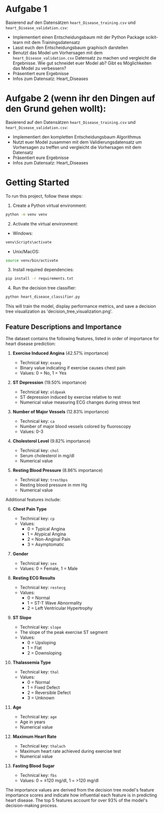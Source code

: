 # Aufgabe 1
Basierend auf den Datensätzen `heart_Disease_training.csv` und `heart_Disease_validation.csv`:
- Implementiert einen Entscheidungsbaum mit der Python Package scikit-learn mit dem Trainingsdatensatz
- Lasst euch den Entscheidungsbaum graphisch darstellen
- Benutzt das Model um Vorhersagen mit dem `heart_Disease_validation.csv` Datensatz zu machen und vergleicht die Ergebnisse. Wie gut schneidet euer Model ab? Gibt es Möglichkeiten das Model zu verbessern?
- Präsentiert eure Ergebnisse
- Infos zum Datensatz: Heart_Diseases
# Aufgabe 2 (wenn ihr den Dingen auf den Grund gehen wollt):
Basierend auf den Datensätzen `heart_Disease_training.csv` und `heart_Disease_validation.csv`:
- Implementiert den kompletten Entscheidungsbaum Algorithmus
- Nutzt euer Model zusammen mit dem Validierungsdatensatz um Vorhersagen zu treffen und vergleicht die Vorhersagen mit dem Datensatz
- Präsentiert eure Ergebnisse
- Infos zum Datensatz: Heart_Diseases

# Getting Started
To run this project, follow these steps:

1. Create a Python virtual environment:
```bash
python -m venv venv
```
2. Activate the virtual environment:
- Windows:
```bash
venv\Scripts\activate
```
- Unix/MacOS:
```bash
source venv/bin/activate
```
3. Install required dependencies:
```bash
pip install -r requirements.txt
```
4. Run the decision tree classifier:
```bash
python heart_disease_classifier.py
```
This will train the model, display performance metrics, and save a decision tree visualization as 'decision_tree_visualization.png'.

## Feature Descriptions and Importance

The dataset contains the following features, listed in order of importance for heart disease prediction:

1. **Exercise Induced Angina** (42.57% importance)
   - Technical key: `exang`
   - Binary value indicating if exercise causes chest pain
   - Values: 0 = No, 1 = Yes

2. **ST Depression** (19.50% importance)
   - Technical key: `oldpeak`
   - ST depression induced by exercise relative to rest
   - Numerical value measuring ECG changes during stress test

3. **Number of Major Vessels** (12.83% importance)
   - Technical key: `ca`
   - Number of major blood vessels colored by fluoroscopy
   - Values: 0-3

4. **Cholesterol Level** (9.82% importance)
   - Technical key: `chol`
   - Serum cholesterol in mg/dl
   - Numerical value

5. **Resting Blood Pressure** (8.86% importance)
   - Technical key: `trestbps`
   - Resting blood pressure in mm Hg
   - Numerical value

Additional features include:

6. **Chest Pain Type** 
   - Technical key: `cp`
   - Values:
     - 0 = Typical Angina
     - 1 = Atypical Angina
     - 2 = Non-Anginal Pain
     - 3 = Asymptomatic

7. **Gender**
   - Technical key: `sex`
   - Values: 0 = Female, 1 = Male

8. **Resting ECG Results**
   - Technical key: `restecg`
   - Values:
     - 0 = Normal
     - 1 = ST-T Wave Abnormality
     - 2 = Left Ventricular Hypertrophy

9. **ST Slope**
   - Technical key: `slope`
   - The slope of the peak exercise ST segment
   - Values:
     - 0 = Upsloping
     - 1 = Flat
     - 2 = Downsloping

10. **Thalassemia Type**
    - Technical key: `thal`
    - Values:
      - 0 = Normal
      - 1 = Fixed Defect
      - 2 = Reversible Defect
      - 3 = Unknown

11. **Age**
    - Technical key: `age`
    - Age in years
    - Numerical value

12. **Maximum Heart Rate**
    - Technical key: `thalach`
    - Maximum heart rate achieved during exercise test
    - Numerical value

13. **Fasting Blood Sugar**
    - Technical key: `fbs`
    - Values: 0 = ≤120 mg/dl, 1 = >120 mg/dl

The importance values are derived from the decision tree model's feature importance scores and indicate how influential each feature is in predicting heart disease. The top 5 features account for over 93% of the model's decision-making process.
